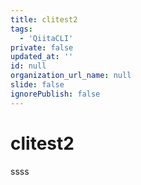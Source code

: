 ```yaml
---
title: clitest2
tags:
  - 'QiitaCLI'
private: false
updated_at: ''
id: null
organization_url_name: null
slide: false
ignorePublish: false
---
```

# clitest2
ssss